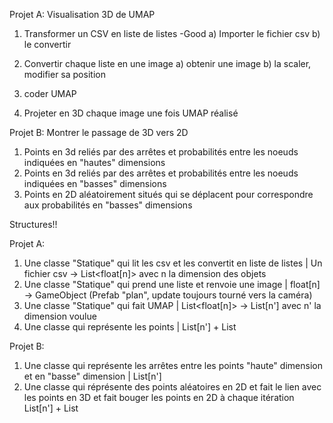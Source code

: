 Projet A: Visualisation 3D de UMAP

1) Transformer un CSV en liste de listes -Good
a) Importer le fichier csv 
b) le convertir

2) Convertir chaque liste en une image
a) obtenir une image
b) la scaler, modifier sa position


3) coder UMAP

4) Projeter en 3D chaque image une fois UMAP réalisé 


Projet B: Montrer le passage de 3D vers 2D

1) Points en 3d reliés par des arrêtes et probabilités entre les noeuds indiquées en "hautes" dimensions
2) Points en 3d reliés par des arrêtes et probabilités entre les noeuds indiquées en "basses" dimensions
3) Points en 2D aléatoirement situés qui se déplacent pour correspondre aux probabilités en "basses" dimensions



Structures!!

Projet A:

1) Une classe "Statique" qui lit les csv et les convertit en liste de listes | Un fichier csv -> List<float[n]> avec n la dimension des objets
2) Une classe "Statique" qui prend une liste et renvoie une image | float[n] -> GameObject (Prefab "plan", update toujours tourné vers la caméra)
3) Une classe "Statique" qui fait UMAP | List<float[n]> -> List<float>[n'] avec n' la dimension voulue
4) Une classe qui représente les points | List<float>[n'] + List<GameObject> 

Projet B:

1) Une classe qui représente les arrêtes entre les points "haute" dimension et en "basse" dimension | List<float>[n'] 
3) Une classe qui réprésente des points aléatoires en 2D et fait le lien avec les points en 3D et fait bouger les points en 2D à chaque itération List<float>[n'] + List<GameObject> 


